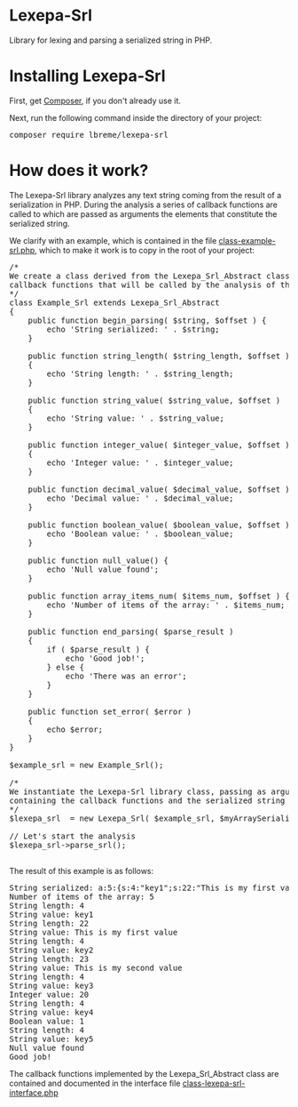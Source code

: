 # Lexepa-Srl
Library for lexing and parsing a serialized string in PHP.

<h1>Installing Lexepa-Srl</h1>
<p>First, get <a href="https://getcomposer.org/download/">Composer</a>, if you don't already use it.</p>
<p>Next, run the following command inside the directory of your project:</p>
<pre>composer require lbreme/lexepa-srl</pre>

<h1>How does it work?</h1>
<p>The Lexepa-Srl library analyzes any text string coming from the result of a serialization in PHP. During the analysis a series of callback functions are called to which are passed as arguments the elements that constitute the serialized string.</p>

<p>We clarify with an example, which is contained in the file <a href="https://github.com/lbreme/lexepa-srl/blob/main/class-example-srl.php">class-example-srl.php</a>, which to make it work is to copy in the root of your project:</p>

<pre>
/*
We create a class derived from the Lexepa_Srl_Abstract class, which implements all the
callback functions that will be called by the analysis of the serialized string
*/
class Example_Srl extends Lexepa_Srl_Abstract
{
	public function begin_parsing( $string, $offset ) {
		echo 'String serialized: ' . $string;
	}

	public function string_length( $string_length, $offset )
	{
		echo 'String length: ' . $string_length;
	}

	public function string_value( $string_value, $offset )
	{
		echo 'String value: ' . $string_value;
	}

	public function integer_value( $integer_value, $offset )
	{
		echo 'Integer value: ' . $integer_value;
	}

	public function decimal_value( $decimal_value, $offset ) {
		echo 'Decimal value: ' . $decimal_value;
	}

	public function boolean_value( $boolean_value, $offset ) {
		echo 'Boolean value: ' . $boolean_value;
	}

	public function null_value() {
		echo 'Null value found';
	}

	public function array_items_num( $items_num, $offset ) {
		echo 'Number of items of the array: ' . $items_num;
	}

	public function end_parsing( $parse_result )
	{
		if ( $parse_result ) {
			echo 'Good job!';
		} else {
			echo 'There was an error';
		}
	}

	public function set_error( $error )
	{
		echo $error;
	}
}

$example_srl = new Example_Srl();

/*
We instantiate the Lexepa-Srl library class, passing as arguments the $example_srl object
containing the callback functions and the serialized string
*/
$lexepa_srl  = new Lexepa_Srl( $example_srl, $myArraySerialized );

// Let's start the analysis
$lexepa_srl->parse_srl();

</pre>

<p>The result of this example is as follows:</p>

<pre>
String serialized: a:5:{s:4:"key1";s:22:"This is my first value";s:4:"key2";s:23:"This is my second value";s:4:"key3";i:20;s:4:"key4";b:1;s:4:"key5";N;}
Number of items of the array: 5
String length: 4
String value: key1
String length: 22
String value: This is my first value
String length: 4
String value: key2
String length: 23
String value: This is my second value
String length: 4
String value: key3
Integer value: 20
String length: 4
String value: key4
Boolean value: 1
String length: 4
String value: key5
Null value found
Good job!
</pre>

<p>The callback functions implemented by the Lexepa_Srl_Abstract class are contained and documented in the interface file <a href="https://github.com/lbreme/lexepa-srl/blob/main/src/class-lexepa-srl-interface.php">class-lexepa-srl-interface.php</a></p>
